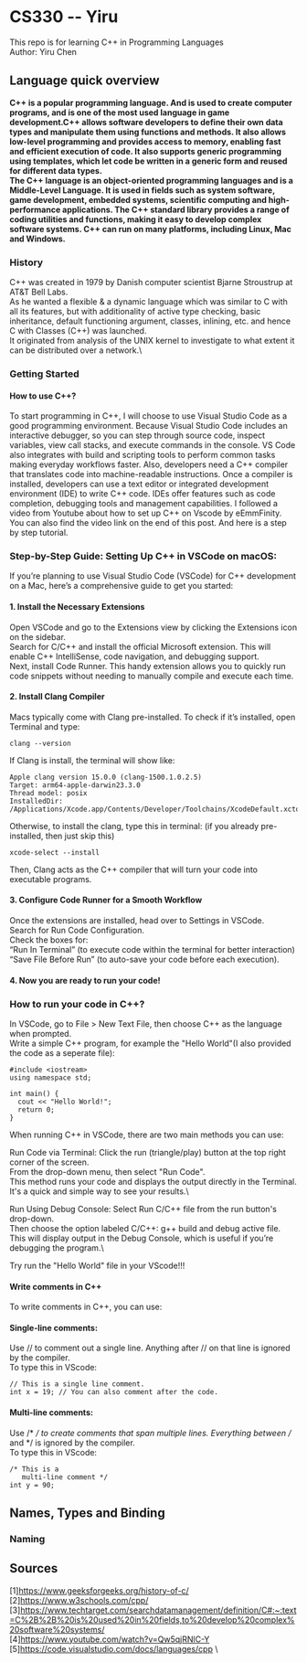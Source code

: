 # CS330 -- Yiru
This repo is for learning C++ in Programming Languages\
Author: Yiru Chen

## Language quick overview
**C++ is a popular programming language. And is used to create computer programs, and is one of the most used language in game development.C++ allows software developers to define their own data types and manipulate them using functions and methods. It also allows low-level programming and provides access to memory, enabling fast and efficient execution of code. It also supports generic programming using templates, which let code be written in a generic form and reused for different data types.\
The C++ language is an object-oriented programming languages and is a Middle-Level Language. It is used in fields such as system software, game development, embedded systems, scientific computing and high-performance applications. The C++ standard library provides a range of coding utilities and functions, making it easy to develop complex software systems. C++ can run on many platforms, including Linux, Mac and Windows.**

### History
C++ was created in 1979 by Danish computer scientist Bjarne Stroustrup at AT&T Bell Labs.\
As he wanted a flexible & a dynamic language which was similar to C with all its features, but with additionality of active type checking, basic inheritance, default functioning argument, classes, inlining, etc. and hence C with Classes (C++) was launched.\
It originated from analysis of the UNIX kernel to investigate to what extent it can be distributed over a network.\

### Getting Started
#### How to use C++?
To start programming in C++, I will choose to use Visual Studio Code as a good programming environment. Because Visual Studio Code includes an interactive debugger, so you can step through source code, inspect variables, view call stacks, and execute commands in the console. VS Code also integrates with build and scripting tools to perform common tasks making everyday workflows faster. Also, developers need a C++ compiler that translates code into machine-readable instructions. Once a compiler is installed, developers can use a text editor or integrated development environment (IDE) to write C++ code. IDEs offer features such as code completion, debugging tools and management capabilities. I followed a video from Youtube about how to set up C++ on Vscode by eEmmFinity. You can also find the video link on the end of this post. And here is a step by step tutorial.

### Step-by-Step Guide: Setting Up C++ in VSCode on macOS:
If you’re planning to use Visual Studio Code (VSCode) for C++ development on a Mac, here’s a comprehensive guide to get you started:
#### 1. Install the Necessary Extensions
Open VSCode and go to the Extensions view by clicking the Extensions icon on the sidebar.\
Search for C/C++ and install the official Microsoft extension. This will enable C++ IntelliSense, code navigation, and debugging support.\
Next, install Code Runner. This handy extension allows you to quickly run code snippets without needing to manually compile and execute each time.
#### 2. Install Clang Compiler
Macs typically come with Clang pre-installed. To check if it’s installed, open Terminal and type:
```
clang --version
```
If Clang is install, the terminal will show like:
```
Apple clang version 15.0.0 (clang-1500.1.0.2.5)
Target: arm64-apple-darwin23.3.0
Thread model: posix
InstalledDir: /Applications/Xcode.app/Contents/Developer/Toolchains/XcodeDefault.xctoolchain/usr/bin
```
Otherwise, to install the clang, type this in terminal: (if you already pre-installed, then just skip this)
```
xcode-select --install
```
Then, Clang acts as the C++ compiler that will turn your code into executable programs.
#### 3. Configure Code Runner for a Smooth Workflow
Once the extensions are installed, head over to Settings in VSCode.\
Search for Run Code Configuration.\
Check the boxes for:\
“Run In Terminal” (to execute code within the terminal for better interaction)\
“Save File Before Run” (to auto-save your code before each execution).
#### 4. Now you are ready to run your code!

### How to run your code in C++?
In VSCode, go to File > New Text File, then choose C++ as the language when prompted.\
Write a simple C++ program, for example the "Hello World"(I also provided the code as a seperate file):
```
#include <iostream>
using namespace std;

int main() {
  cout << "Hello World!";
  return 0;
}
```
When running C++ in VSCode, there are two main methods you can use:

Run Code via Terminal:
Click the run (triangle/play) button at the top right corner of the screen.\
From the drop-down menu, then select "Run Code".\
This method runs your code and displays the output directly in the Terminal. It's a quick and simple way to see your results.\

Run Using Debug Console:
Select Run C/C++ file from the run button's drop-down.\
Then choose the option labeled C/C++: g++ build and debug active file.\
This will display output in the Debug Console, which is useful if you’re debugging the program.\

Try run the "Hello World" file in your VScode!!!

#### Write comments in C++
To write comments in C++, you can use: 
#### Single-line comments:
Use // to comment out a single line. Anything after // on that line is ignored by the compiler.\
To type this in VScode:
```
// This is a single line comment.
int x = 19; // You can also comment after the code.
```
#### Multi-line comments:
Use /* */ to create comments that span multiple lines. Everything between /* and */ is ignored by the compiler.\
To type this in VScode:
```
/* This is a 
   multi-line comment */
int y = 90;
```
## Names, Types and Binding

### Naming








## Sources
[1]https://www.geeksforgeeks.org/history-of-c/ \
[2]https://www.w3schools.com/cpp/ \
[3]https://www.techtarget.com/searchdatamanagement/definition/C#:~:text=C%2B%2B%20is%20used%20in%20fields,to%20develop%20complex%20software%20systems/ \
[4]https://www.youtube.com/watch?v=Qw5qjRNlC-Y \
[5]https://code.visualstudio.com/docs/languages/cpp \






